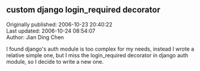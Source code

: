 ## custom django login_required decorator  
Originally published: 2006-10-23 20:40:22  
Last updated: 2006-10-24 08:54:07  
Author: Jian Ding Chen  
  
I found django's auth module is too complex for my needs, instead I wrote a relative simple one, but I miss the login_required decorator in django auth module, so I decide to write a new one.